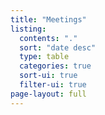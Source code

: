 ```yaml
---
title: "Meetings"
listing:
  contents: "."
  sort: "date desc"
  type: table
  categories: true
  sort-ui: true
  filter-ui: true
page-layout: full
---
```

